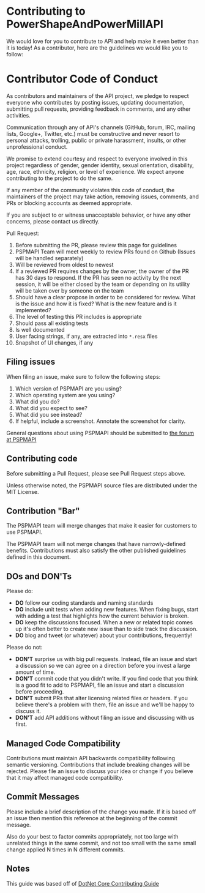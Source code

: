 # Contributing to PowerShapeAndPowerMillAPI

We would love for you to contribute to API and help make it even better than it is today! As a contributor, here are the guidelines we would like you to follow:

# Contributor Code of Conduct

As contributors and maintainers of the API project, we pledge to respect everyone who contributes by posting issues, updating documentation, submitting pull requests, providing feedback in comments, and any other activities.

Communication through any of API's channels (GitHub, forum, IRC, mailing lists, Google+, Twitter, etc.) must be constructive and never resort to personal attacks, trolling, public or private harassment, insults, or other unprofessional conduct.

We promise to extend courtesy and respect to everyone involved in this project regardless of gender, gender identity, sexual orientation, disability, age, race, ethnicity, religion, or level of experience. We expect anyone contributing to the project to do the same.

If any member of the community violates this code of conduct, the maintainers of the project may take action, removing issues, comments, and PRs or blocking accounts as deemed appropriate.

If you are subject to or witness unacceptable behavior, or have any other concerns, please contact us directly.


Pull Request:

1. Before submitting the PR, please review this page for guidelines
2. PSPMAPI Team will meet weekly to review PRs found on Github (Issues will be handled separately)
3. Will be reviewed from oldest to newest
4. If a reviewed PR requires changes by the owner, the owner of the PR has 30 days to respond. If the PR has seen no activity by the next session, it will be either closed by the team or depending on its utility will be taken over by someone on the team
5. Should have a clear propose in order to be considered for review. What is the issue and how it is fixed? What is the new feature and is it implemented?
6. The level of testing this PR includes is appropriate
7. Should pass all existing tests
8. Is well documented 
9. User facing strings, if any, are extracted into `*.resx` files 
10. Snapshot of UI changes, if any



## Filing issues

When filing an issue, make sure to follow the following steps:

1. Which version of PSPMAPI are you using?
2. Which operating system are you using?
3. What did you do?
4. What did you expect to see?
5. What did you see instead?
6. If helpful, include a screenshot. Annotate the screenshot for clarity.

General questions about using PSPMAPI should be submitted to [the forum at PSPMAPI](https://forums.autodesk.com/t5/powershape-and-powermill-api/bd-p/298)

## Contributing code

Before submitting a Pull Request, please see Pull Request steps above.

Unless otherwise noted, the PSPMAPI source files are distributed under the MIT License.

## Contribution "Bar"


The PSPMAPI team will merge changes that make it easier for customers to use PSPMAPI.

The PSPMAPI team will not merge changes that have narrowly-defined benefits. Contributions must also satisfy the other published guidelines defined in this document.

## DOs and DON'Ts

Please do:

* **DO** follow our coding standards and naming standards
* **DO** include unit tests when adding new features. When fixing bugs, start with adding a test that highlights how the current behavior is broken.
* **DO** keep the discussions focused. When a new or related topic comes up it's often better to create new issue than to side track the discussion.
* **DO** blog and tweet (or whatever) about your contributions, frequently!

Please do not:

* **DON'T** surprise us with big pull requests. Instead, file an issue and start a discussion so we can agree on a direction before you invest a large amount of time.
* **DON'T** commit code that you didn't write. If you find code that you think is a good fit to add to PSPMAPI, file an issue and start a discussion before proceeding.
* **DON'T** submit PRs that alter licensing related files or headers. If you believe there's a problem with them, file an issue and we'll be happy to discuss it.
* **DON'T** add API additions without filing an issue and discussing with us first.

## Managed Code Compatibility


Contributions must maintain API backwards compatibility following semantic versioning. Contributions that include breaking changes will be rejected. Please file an issue to discuss your idea or change if you believe that it may affect managed code compatibility.

## Commit Messages


Please include a brief description of the change you made.  If it is based off an issue then mention this reference at the beginning of the commit message.

Also do your best to factor commits appropriately, not too large with unrelated things in the same commit, and not too small with the same small change applied N times in N different commits.

## Notes

This guide was based off of [DotNet Core Contributing Guide](https://github.com/dotnet/coreclr/blob/master/Documentation/project-docs/contributing.md)


